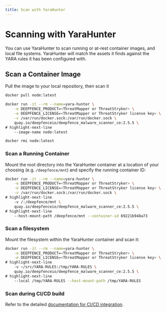 ```yaml
---
title: Scan with YaraHunter
---
```



# Scanning with YaraHunter

You can use YaraHunter to scan running or at-rest container images, and local file systems.  YaraHunter will match the assets it finds against the YARA rules it has been configured with.

## Scan a Container Image

Pull the image to your local repository, then scan it

```bash
docker pull node:latest

docker run -it --rm --name=yara-hunter \
    -e DEEPFENCE_PRODUCT=<ThreatMapper or ThreatStryker> \
    -e DEEPFENCE_LICENSE=<ThreatMapper or ThreatStryker license key> \
    -v /var/run/docker.sock:/var/run/docker.sock \
    quay.io/deepfenceio/deepfence_malware_scanner_ce:2.5.5 \
# highlight-next-line
    --image-name node:latest

docker rmi node:latest
```

### Scan a Running Container

Mount the root directory into the YaraHunter container at a location of your choosing (e.g. `/deepfence/mnt`) and specify the running container ID:

```bash
docker run -it --rm --name=yara-hunter \
    -e DEEPFENCE_PRODUCT=<ThreatMapper or ThreatStryker> \
    -e DEEPFENCE_LICENSE=<ThreatMapper or ThreatStryker license key> \
    -v /var/run/docker.sock:/var/run/docker.sock \
# highlight-next-line
    -v /:/deepfence/mnt \
    quay.io/deepfenceio/deepfence_malware_scanner_ce:2.5.5 \
# highlight-next-line
    --host-mount-path /deepfence/mnt --container-id 69221b948a73
```

### Scan a filesystem

Mount the filesystem within the YaraHunter container and scan it:

```bash
docker run -it --rm --name=yara-hunter \
    -e DEEPFENCE_PRODUCT=<ThreatMapper or ThreatStryker> \
    -e DEEPFENCE_LICENSE=<ThreatMapper or ThreatStryker license key> \
# highlight-next-line
    -v ~/src/YARA-RULES:/tmp/YARA-RULES \
    quay.io/deepfenceio/deepfence_malware_scanner_ce:2.5.5 \
# highlight-next-line
    --local /tmp/YARA-RULES --host-mount-path /tmp/YARA-RULES
```

### Scan during CI/CD build

Refer to the detailed [documentation for CI/CD integration](https://github.com/deepfence/YaraHunter/tree/main/ci-cd-integration).
